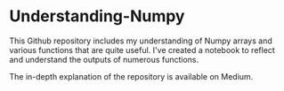 # Understanding-Numpy

This Github repository includes my understanding of Numpy arrays and various functions that are quite useful. I've created a notebook to reflect and understand the outputs of numerous functions.

The in-depth explanation of the repository is available on Medium.
